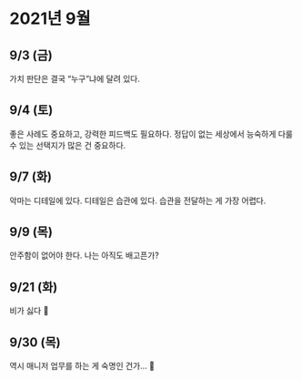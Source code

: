 # 2021년 9월

## 9/3 (금)

가치 판단은 결국 “누구”냐에 달려 있다.

## 9/4 (토)

좋은 사례도 중요하고, 강력한 피드백도 필요하다. 정답이 없는 세상에서 능숙하게 다룰 수 있는 선택지가 많은 건 중요하다.

## 9/7 (화)

악마는 디테일에 있다. 디테일은 습관에 있다. 습관을 전달하는 게 가장 어렵다.

## 9/9 (목)

안주함이 없어야 한다. 나는 아직도 배고픈가?

## 9/21 (화)

비가 싫다 🤔

## 9/30 (목)

역시 매니저 업무를 하는 게 숙명인 건가... 🤔

